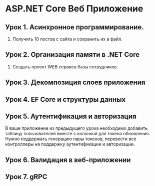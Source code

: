 # ASP.NET Core Веб Приложение
## Урок 1. Асинхронное программирование.
1. Получить 10 постов с сайта и сохранить их в файл.

## Урок 2. Организация памяти в .NET Core
1. Создать проект WEB сервиса базы сотрудников.

## Урок 3. Декомпозиция слоев приложения

## Урок 4. EF Core и структуры данных

## Урок 5. Аутентификация и авторизация
В ваше приложение из предыдущего урока необходимо добавить таблицу пользователей вместе с
колонкой для токена обновления. Нужно поддержать генерацию пары токенов, перевести все
контроллеры на поддержку аутентификации и авторизации.

## Урок 6. Валидация в веб-приложении

## Урок 7. gRPC